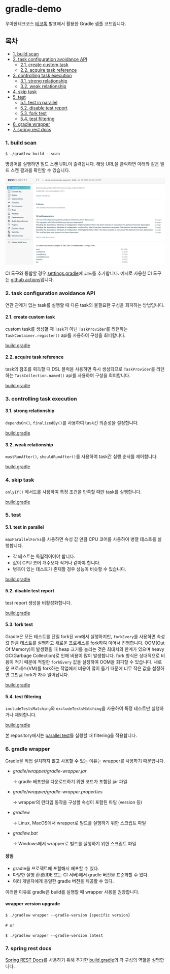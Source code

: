 # gradle-demo

우아한테크코스 [테코톡](https://www.youtube.com/) 발표에서 활용한 Gradle 샘플 코드입니다.

## 목차

- [1. build scan](#1-build-scan)
- [2. task configuration avoidance API](#2-task-configuration-avoidance-api)
    - [2.1. create custom task](#21-create-custom-task)
    - [2.2. acquire task reference](#22-acquire-task-reference)
- [3. controlling task execution](#3-controlling-task-execution)
    - [3.1. strong relationship](#31-strong-relationship)
    - [3.2. weak relationship](#32-weak-relationship)
- [4. skip task](#4-skip-task)
- [5. test](#5-test)
    - [5.1. test in parallel](#51-test-in-parallel)
    - [5.2. disable test report](#52-disable-test-report)
    - [5.3. fork test](#53-fork-test)
    - [5.4. test filtering](#54-test-filtering)
- [6. gradle wrapper](#6-gradle-wrapper)
- [7. spring rest docs](#7-spring-rest-docs)

### 1. build scan

```shell
$ ./gradlew build --scan
```

명령어를 실행하면 빌드 스캔 URL이 출력됩니다. 해당 URL을 클릭하면 아래와 같은 빌드 스캔 결과를 확인할 수 있습니다.
<div>
    <img src="./images/develocity.png" width=600px>
</div>

CI 도구와 통합할 경우 [settings.gradle](./task/develocity/settings.gradle)에 코드를 추가합니다.
예시로 사용한 CI 도구는 [github actions](./.github/workflows/buildscan.yml)입니다.

### 2. task configuration avoidance API

연관 관계가 없는 task를 실행할 때 다른 task의 불필요한 구성을 회피하는 방법입니다.

#### 2.1. create custom task

custom task를 생성할 때 `Task`가 아닌 `TaskProvider`를 리턴하는 `TaskContainer.register()` api를 사용하여 구성을 회피합니다.

[build.gradle](./task/lazy/creation/build.gradle)

#### 2.2. acquire task reference

task의 참조를 획득할 때 DSL 블럭을 사용하면 즉시 생성되므로 `TaskProvider`를 리턴하는 `TaskCollection.named()` api를 사용하여 구성을 회피합니다.

[build.gradle](./task/lazy/acquirement/build.gradle)

### 3. controlling task execution

#### 3.1. strong relationship

`dependsOn()`, `finalizedBy()`를 사용하여 task간 의존성을 설정합니다.

[build.gradle](./task/relationship/strong/build.gradle)

#### 3.2. weak relationship

`mustRunAfter()`, `shouldRunAfter()`를 사용하여 task간 실행 순서를 제어합니다.

[build.gradle](./task/relationship/weak/build.gradle)

### 4. skip task

`onlyIf()` 메서드를 사용하여 특정 조건을 만족할 때만 task를 실행합니다.

[build.gradle](./task/skip/build.gradle)

### 5. test

#### 5.1. test in parallel

`maxParallelForks`를 사용하면 속성 값 만큼 CPU 코어를 사용하여 병렬 테스트를 실행합니다.

- 각 테스트는 독립적이어야 합니다.
- 값이 CPU 코어 개수보다 작거나 같아야 합니다.
- 병목이 있는 테스트가 존재할 경우 성능이 비슷할 수 있습니다.

[build.gradle](./task/test/parallel/build.gradle)

#### 5.2. disable test report

test report 생성을 비활성화합니다.

[build.gradle](./task/test/report/build.gradle)

#### 5.3. fork test

Gradle은 모든 테스트를 단일 fork된 vm에서 실행하지만, `forkEvery`를 사용하면 속성 값 만큼 테스트를 실행하고 새로운 프로세스를 fork하여 이어서 진행합니다.
OOM(Out Of Memory)이 발생했을 때 heap 크기를 늘리는 것은 최대치의 한계가 있으며 heavy GC(Garbage Collection)로 인해 비용이 많이 발생합니다.
fork 방식은 상대적으로 비용이 적기 때문에 적절한 `forkEvery` 값을 설정하여 OOM을 회피할 수 있습니다.
새로운 프로세스(VM)를 fork하는 작업에서 비용이 많이 들기 때문에 너무 작은 값을 설정하면 그만큼 fork가 자주 일어납니다.

[build.gradle](./task/test/fork/build.gradle)

#### 5.4. test filtering

`includeTestsMatching`와 `excludeTestsMatching`을 사용하여 특정 테스트만 실행하거나 제외합니다.

[build.gradle](./task/test/filtering/build.gradle)

본 repository에서는 [parallel test](build.gradle)를 실행할 때 filtering을 적용합니다.

### 6. gradle wrapper

Gradle을 직접 설치하지 않고 사용할 수 있는 이유는 wrapper를 사용하기 때문입니다.

- *gradle/wrapper/gradle-wrapper.jar*

  → gradle 배포판을 다운로드하기 위한 코드가 포함된 jar 파일


- *gradle/wrapper/gradle-wrapper.properties*

  → wrapper의 런타임 동작을 구성할 속성이 포함된 파일 (version 등)


- *gradlew*

  → Linux, MacOS에서 wrapper로 빌드를 실행하기 위한 스크립트 파일


- *gradlew.bat*

  → Windows에서 wrapper로 빌드를 실행하기 위한 스크립트 파일

#### 장점

- gradle을 프로젝트에 포함해서 배포할 수 있다.
- 다양한 실행 환경(IDE 또는 CI 서버)에서 gradle 버전을 표준화할 수 있다.
- 여러 개발자에게 동일한 gradle 버전을 제공할 수 있다.

이러한 이유로 gradle은 build를 실행할 때 wrapper 사용을 권장합니다.

#### wrapper version upgrade

```shell
$ ./gradlew wrapper --gradle-version {specific version} 

# or

$ ./gradlew wrapper --gradle-version latest
```

### 7. spring rest docs

[Spring REST Docs](https://docs.spring.io/spring-restdocs/docs/current/reference/htmlsingle/)를
사용하기 위해 추가한 [build.gradle](./task/restdocs/build.gradle)의 각 구성의 역할을 설명합니다.
